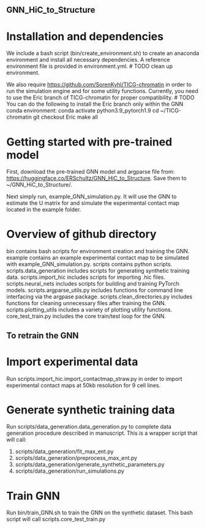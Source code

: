 ## GNN_HiC_to_Structure

# Installation and dependencies

We include a bash script (bin/create_environment.sh) to create an anaconda environment and install all necessary dependencies. A reference environment file is provided in environment.yml. # TODO clean up environment.

We also require https://github.com/SorenKyhl/TICG-chromatin in order to run the simulation engine and for some utility functions. Currently, you need to use the Eric branch of TICG-chromatin for proper compatibility. # TODO
You can do the following to install the Eric branch only within the GNN conda environment:
conda activate python3.9_pytorch1.9
cd ~/TICG-chromatin
git checkout Eric
make all

# Getting started with pre-trained model
First, download the pre-trained GNN model and argparse file from: https://huggingface.co/ERSchultz/GNN_HiC_to_Structure. Save them to ~/GNN_HiC_to_Structure/.

Next simply run, example_GNN_simulation.py. It will use the GNN to estimate the U matrix for and simulate the experimental contact map located in the example folder.

# Overview of github directory
bin contains bash scripts for environment creation and training the GNN.
example contains an example experimental contact map to be simulated with example_GNN_simulation.py.
scripts contains python scripts.
scripts.data_generation includes scripts for generating synthetic training data.
scripts.import_hic includes scripts for importing .hic files.
scripts.neural_nets includes scripts for building and training PyTorch models.
scripts.argparse_utils.py includes functions for command line interfacing via the argpase package.
scripts.clean_directories.py includes functions for cleaning unnecessary files after training the GNN.
scripts.plotting_utils includes a variety of plotting utility functions.
core_test_train.py includes the core train/test loop for the GNN.


## To retrain the GNN
# Import experimental data
Run scripts.import_hic.import_contactmap_straw.py in order to import experimental contact maps at 50kb resolution for 9 cell lines.

# Generate synthetic training data
Run scripts/data_generation.data_generation.py to complete data generation procedure described in manuscript. This is a wrapper script that will call:
1) scripts/data_generation/fit_max_ent.py
2) scripts/data_generation/preprocess_max_ent.py
3) scripts/data_generation/generate_synthetic_parameters.py
3) scripts/data_generation/run_simulations.py

# Train GNN
Run bin/train_GNN.sh to train the GNN on the synthetic dataset. This bash script will call scripts.core_test_train.py

